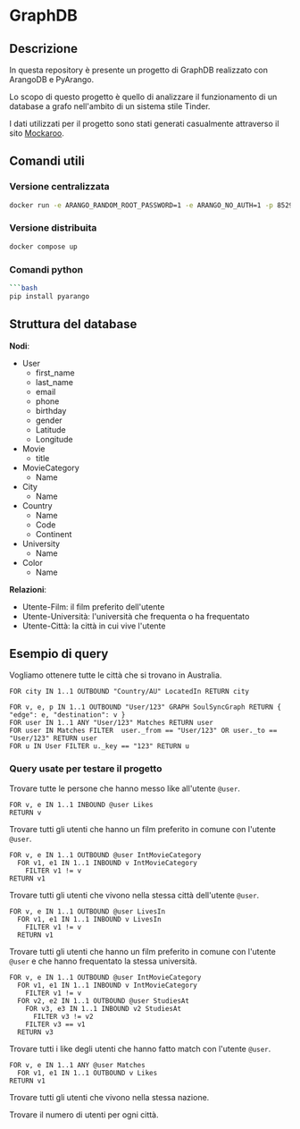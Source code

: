 # GraphDB

## Descrizione

In questa repository è presente un progetto di GraphDB realizzato con ArangoDB e
PyArango.

Lo scopo di questo progetto è quello di analizzare il funzionamento di un database
a grafo nell'ambito di un sistema stile Tinder.

I dati utilizzati per il progetto sono stati generati casualmente attraverso il
sito [Mockaroo](https://www.mockaroo.com/).

## Comandi utili

### Versione centralizzata

```bash
docker run -e ARANGO_RANDOM_ROOT_PASSWORD=1 -e ARANGO_NO_AUTH=1 -p 8529:8529 -d arangodb
```

### Versione distribuita

```bash
docker compose up
```

### Comandi python

```bash
```bash
pip install pyarango
```

## Struttura del database

**Nodi**:

- User
  - first_name
  - last_name
  - email
  - phone
  - birthday
  - gender
  - Latitude
  - Longitude
- Movie
  - title
- MovieCategory
  - Name
- City
  - Name
- Country
  - Name
  - Code
  - Continent
- University
  - Name
- Color
  - Name

**Relazioni**:

- Utente-Film: il film preferito dell'utente
- Utente-Università: l'università che frequenta o ha frequentato
- Utente-Città: la città in cui vive l'utente

## Esempio di query

Vogliamo ottenere tutte le città che si trovano in Australia.

```AQL
FOR city IN 1..1 OUTBOUND "Country/AU" LocatedIn RETURN city
```

```AQL
FOR v, e, p IN 1..1 OUTBOUND "User/123" GRAPH SoulSyncGraph RETURN { "edge": e, "destination": v }
FOR user IN 1..1 ANY "User/123" Matches RETURN user
FOR user IN Matches FILTER  user._from == "User/123" OR user._to == "User/123" RETURN user
FOR u IN User FILTER u._key == "123" RETURN u
```

### Query usate per testare il progetto

Trovare tutte le persone che hanno messo like all'utente `@user`.

```AQL
FOR v, e IN 1..1 INBOUND @user Likes
RETURN v
```

Trovare tutti gli utenti che hanno un film preferito in comune con l'utente `@user`.

```AQL
FOR v, e IN 1..1 OUTBOUND @user IntMovieCategory
  FOR v1, e1 IN 1..1 INBOUND v IntMovieCategory
    FILTER v1 != v
RETURN v1
```

Trovare tutti gli utenti che vivono nella stessa città dell'utente `@user`.

```AQL
FOR v, e IN 1..1 OUTBOUND @user LivesIn 
  FOR v1, e1 IN 1..1 INBOUND v LivesIn
    FILTER v1 != v
  RETURN v1
```

Trovare tutti gli utenti che hanno un film preferito in comune con l'utente `@user`
 e che hanno frequentato la stessa università.
  
  ```AQL
  FOR v, e IN 1..1 OUTBOUND @user IntMovieCategory
    FOR v1, e1 IN 1..1 INBOUND v IntMovieCategory
      FILTER v1 != v
    FOR v2, e2 IN 1..1 OUTBOUND @user StudiesAt
      FOR v3, e3 IN 1..1 INBOUND v2 StudiesAt
        FILTER v3 != v2
      FILTER v3 == v1
    RETURN v3
  ```

Trovare tutti i like degli utenti che hanno fatto match con l'utente `@user`.

```AQL
FOR v, e IN 1..1 ANY @user Matches
  FOR v1, e1 IN 1..1 OUTBOUND v Likes
RETURN v1
```

Trovare tutti gli utenti che vivono nella stessa nazione.

Trovare il numero di utenti per ogni città.
